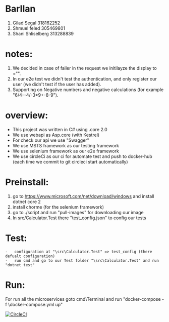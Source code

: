 # BarIlan

1. Gilad Segal 318162252
2. Shmuel feled 305469801
3. Shani Shliselberg 313288839



# notes:

1. We decided in case of failer in the request we initilayze the display to ="".
2. In our e2e test we didn't test the authentication, and only register our user (we didn't test if the user has added).
3. Supporting on Negative numbers and negative calculations (for example "6/4--4/-3*9+-8-9").
	
# overview:

* This project was written in C# using .core 2.0
* We use webapi as Asp.core (with Kestrel)
* For check our api we use "Swagger"
* We use MSTS framework as our testing framework
* We use selenium framework as our e2e framework
* We use circleCi as our ci for automate test and push to docker-hub (each time we commit to git circleci start automatically)

# Preinstall:
1) go to https://www.microsoft.com/net/download/windows and install dotnet core 2
2) install chorme (for the selenium framework)
3) go to ./script and run "pull-images" for downloading our image
4) In src/Calculator.Test there "test_config.json" to config our tests

# Test:
	-	configuration at "\src\Calculator.Test" => test_config (there defualt configuration)
	-	run cmd and go to our Test folder "\src\Calculator.Test" and run "dotnet test"
	
# Run:

For run all the microservices goto cmd\Terminal and run "docker-compose -f \docker-compose.yml up"

[![CircleCI](https://circleci.com/gh/gilads12/BarIlan/tree/master.svg?style=svg)](https://circleci.com/gh/gilads12/BarIlan/tree/master)